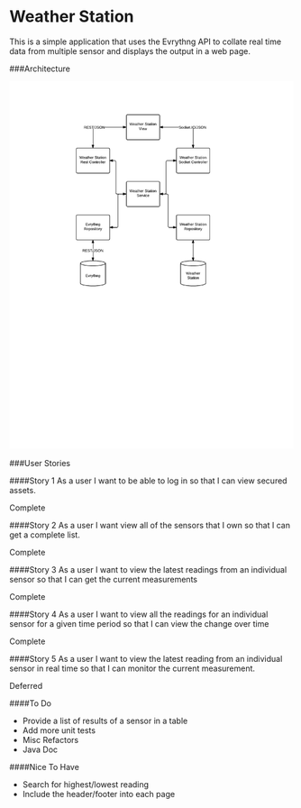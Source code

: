Weather Station
=========

This is a simple application that uses the Evrythng API to collate real time data from multiple sensor and displays the output in a web page.
 
###Architecture

![Weather Station Architecture](Evrythng.png "Architecture")

###User Stories

####Story 1
As a user I want to be able to log in so that I can view secured assets.

Complete
 
####Story 2
As a user I want view all of the sensors that I own so that I can get a complete list.

Complete

####Story 3
As a user I want to view the latest readings from an individual sensor so that I can get the current measurements

Complete

####Story 4
As a user I want to view all the readings for an individual sensor for a given time period so that I can view the change over time

Complete

####Story 5
As a user I want to view the latest reading from an individual sensor in real time so that I can monitor the current measurement.

Deferred
 
####To Do
+ Provide a list of results of a sensor in a table
+ Add more unit tests
+ Misc Refactors
+ Java Doc

####Nice To Have
+ Search for highest/lowest reading
+ Include the header/footer into each page
